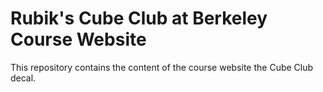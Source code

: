 # Rubik's Cube Club at Berkeley Course Website

This repository contains the content of the course website the Cube Club decal.